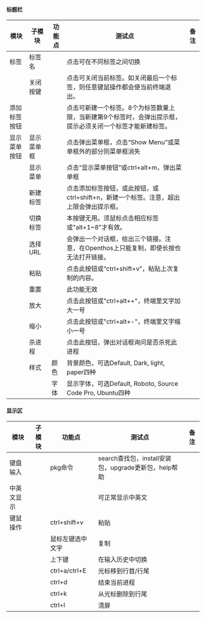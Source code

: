 #### 标题栏

| 模块         | 子模块     | 功能点 | 测试点                                                       | 备注 |
| ------------ | ---------- | ------ | ------------------------------------------------------------ | ---- |
| 标签         | 标签名     |        | 点击可在不同标签之间切换                                     |      |
|              | 关闭按键   |        | 点击可关闭当前标签。如关闭最后一个标签，则任意键鼠操作都会使当前终端退出。 |      |
| 添加标签按钮 |            |        | 点击可新建一个标签。8个为标签数量上限，当新建第9个标签时，会弹出提示框，提示必须关闭一个标签才能新建标签。 |      |
| 显示菜单按钮 | 显示菜单框 |        | 点击弹出菜单框，点击“Show Menu”或菜单框外的部分则菜单框消失  |      |
|              | 显示菜单   |        | 点击“显示菜单按钮”或ctrl+alt+m，弹出菜单框                   |      |
|              | 新建标签   |        | 点击添加标签按钮，或此按钮，或ctrl+shift+n，新建一个标签。注意，超出上限会弹出提示框。 |      |
|              | 切换标签   |        | 本按键无用。须鼠标点击相应标签或"alt+1~8"才有效。            |      |
|              | 选择URL    |        | 会弹出一个对话框，给出三个链接。注意，在Openthos上只能复制，即使长按也无法打开链接。 |      |
|              | 粘贴       |        | 点击此按钮或“ctrl+shift+v”，粘贴上次复制的内容。             |      |
|              | 重置       |        | 此功能无效                                                   |      |
|              | 放大       |        | 点击此按钮或"ctrl+alt++"，终端里文字加大一号                 |      |
|              | 缩小       |        | 点击此按钮或"ctrl+alt+-"，终端里文字缩小一号                 |      |
|              | 杀进程     |        | 点击此按钮，弹出对话框询问是否杀死此进程                     |      |
|              | 样式       | 颜色   | 背景颜色，可选Default, Dark, light, paper四种                |      |
|              |            | 字体   | 显示字体，可选Default, Roboto, Source Code Pro, Ubuntu四种   |      |

#### 显示区

| 模块       | 子模块 | 功能点           | 测试点                                               | 备注 |
| ---------- | ------ | ---------------- | ---------------------------------------------------- | ---- |
| 键盘输入   |        | pkg命令          | search查找包，install安装包，upgrade更新包，help帮助 |      |
| 中英文显示 |        |                  | 可正常显示中英文                                     |      |
| 键鼠操作   |        | ctrl+shift+v     | 粘贴                                                 |      |
|            |        | 鼠标左键选中文字 | 复制                                                 |      |
|            |        | 上下键           | 在输入历史中切换                                     |      |
|            |        | ctrl+a/ctrl+E    | 光标移到行首/行尾                                    |      |
|            |        | ctrl+d           | 结束当前进程                                         |      |
|            |        | ctrl+k           | 从光标删除到行尾                                     |      |
|            |        | ctrl+l           | 清屏                                                 |      |